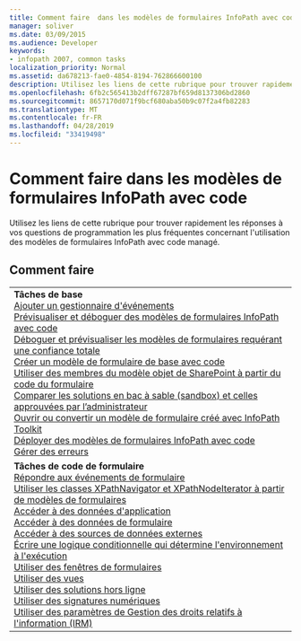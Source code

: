 ```yaml
---
title: Comment faire  dans les modèles de formulaires InfoPath avec code
manager: soliver
ms.date: 03/09/2015
ms.audience: Developer
keywords:
- infopath 2007, common tasks
localization_priority: Normal
ms.assetid: da678213-fae0-4854-8194-762866600100
description: Utilisez les liens de cette rubrique pour trouver rapidement les réponses à vos questions de programmation les plus fréquentes concernant l'utilisation des modèles de formulaires InfoPath avec code managé.
ms.openlocfilehash: 6fb2c565413b2dff67287bf659d8137306bd2860
ms.sourcegitcommit: 8657170d071f9bcf680aba50b9c07f2a4fb82283
ms.translationtype: MT
ms.contentlocale: fr-FR
ms.lasthandoff: 04/28/2019
ms.locfileid: "33419498"
---
```

# <a name="how-do-iin-infopath-form-templates-with-code"></a>Comment faire  dans les modèles de formulaires InfoPath avec code

Utilisez les liens de cette rubrique pour trouver rapidement les réponses à vos questions de programmation les plus fréquentes concernant l'utilisation des modèles de formulaires InfoPath avec code managé.
  
## <a name="how-do-i"></a>Comment faire

||
|:-----|
|**Tâches de base** <br/> [Ajouter un gestionnaire d'événements](how-to-add-an-event-handler.md) <br/> [Prévisualiser et déboguer des modèles de formulaires InfoPath avec code](how-to-preview-and-debug-infopath-form-templates-with-code.md) <br/> [Déboguer et prévisualiser les modèles de formulaires requérant une confiance totale](how-to-preview-and-debug-form-templates-that-require-full-trust.md) <br/> [Créer un modèle de formulaire de base avec code](walkthrough-creating-a-basic-form-template-with-code.md) <br/> [Utiliser des membres du modèle objet de SharePoint à partir du code du formulaire](how-to-use-sharepoint-object-model-members.md) <br/> [Comparer les solutions en bac à sable (sandbox) et celles approuvées par l’administrateur](publishing-forms-with-code.md) <br/> [Ouvrir ou convertir un modèle de formulaire créé avec InfoPath Toolkit](how-to-open-or-convert-a-form-template-created-with-the-infopath-toolkit.md) <br/> [Déployer des modèles de formulaires InfoPath avec code](how-to-deploy-infopath-form-templates-with-code.md) <br/> [Gérer des erreurs](how-to-handle-errors.md) <br/> |
|**Tâches de code de formulaire** <br/> [Répondre aux événements de formulaire](how-to-respond-to-form-events.md) <br/> [Utiliser les classes XPathNavigator et XPathNodeIterator à partir de modèles de formulaires](how-to-work-with-the-xpathnavigator-and-xpathnodeiterator-classes.md) <br/> [Accéder à des données d'application](how-to-access-application-data.md) <br/> [Accéder à des données de formulaire](how-to-access-form-data.md) <br/> [Accéder à des sources de données externes](how-to-access-external-data-sources.md) <br/> [Écrire une logique conditionnelle qui détermine l'environnement à l'exécution](how-to-write-conditional-logic-that-determines-the-run-time-environment.md) <br/> [Utiliser des fenêtres de formulaires](how-to-work-with-form-windows.md) <br/> [Utiliser des vues](how-to-work-with-views.md) <br/> [Utiliser des solutions hors ligne](how-to-work-with-offline-solutions.md) <br/> [Utiliser des signatures numériques](how-to-work-with-digital-signatures.md) <br/> [Utiliser des paramètres de Gestion des droits relatifs à l'information (IRM)](how-to-work-with-information-rights-management-settings.md) <br/> |
   

